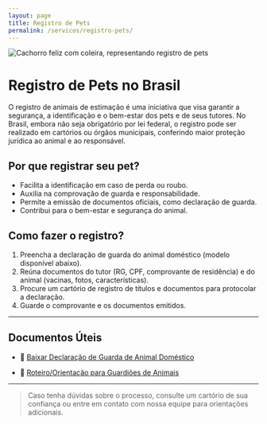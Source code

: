 ```yaml
---
layout: page
title: Registro de Pets
permalink: /servicos/registro-pets/
---
```


<div class="pet-img-container">
  <img src="/assets/images/img/pets.jpg" alt="Cachorro feliz com coleira, representando registro de pets" />
</div>

# Registro de Pets no Brasil

O registro de animais de estimação é uma iniciativa que visa garantir a segurança, a identificação e o bem-estar dos pets e de seus tutores. No Brasil, embora não seja obrigatório por lei federal, o registro pode ser realizado em cartórios ou órgãos municipais, conferindo maior proteção jurídica ao animal e ao responsável.

## Por que registrar seu pet?
- Facilita a identificação em caso de perda ou roubo.
- Auxilia na comprovação de guarda e responsabilidade.
- Permite a emissão de documentos oficiais, como declaração de guarda.
- Contribui para o bem-estar e segurança do animal.

## Como fazer o registro?
1. Preencha a declaração de guarda do animal doméstico (modelo disponível abaixo).
2. Reúna documentos do tutor (RG, CPF, comprovante de residência) e do animal (vacinas, fotos, características).
3. Procure um cartório de registro de títulos e documentos para protocolar a declaração.
4. Guarde o comprovante e os documentos emitidos.

---

## Documentos Úteis

- 📄 <a href="https://docs.google.com/document/d/1XFbDgAXKqcn1Haln6O-VQKCh9n02p0Kh/edit?tab=t.0" target="_blank" rel="noopener">Baixar Declaração de Guarda de Animal Doméstico</a>

- 📘 <a href="https://drive.google.com/file/d/1jVAwwWafKz4sTclV9Zzt3kZdywjhKSU4/view?usp=drive_link" target="_blank" rel="noopener">Roteiro/Orientação para Guardiões de Animais</a>

---

> Caso tenha dúvidas sobre o processo, consulte um cartório de sua confiança ou entre em contato com nossa equipe para orientações adicionais.

